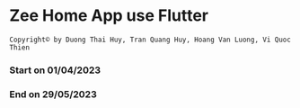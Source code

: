 # Zee Home App use Flutter
`Copyright© by Duong Thai Huy, Tran Quang Huy, Hoang Van Luong, Vi Quoc Thien`

### Start on 01/04/2023

### End on 29/05/2023


